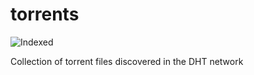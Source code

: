 torrents 
========
![Indexed](https://img.shields.io/badge/indexed-103295-blue)

Collection of torrent files discovered in the DHT network
